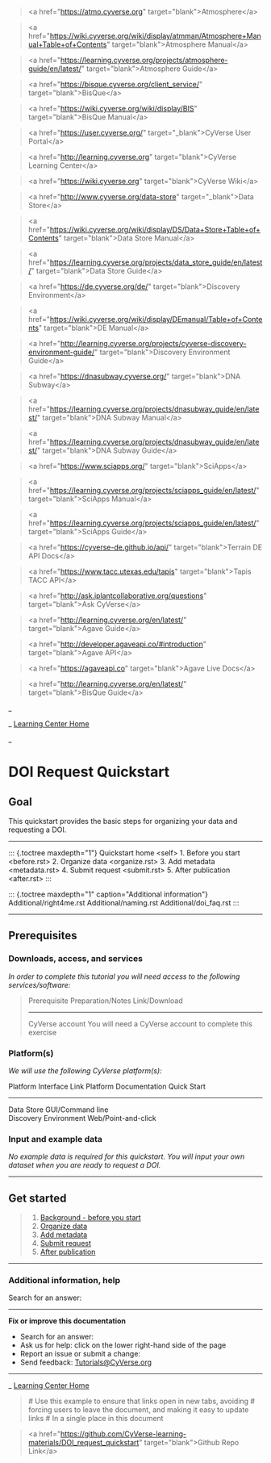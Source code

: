 > \<a href=\"<https://atmo.cyverse.org>\"
> target=\"blank\"\>Atmosphere\</a\>

> \<a
> href=\"<https://wiki.cyverse.org/wiki/display/atmman/Atmosphere+Manual+Table+of+Contents>\"
> target=\"blank\"\>Atmosphere Manual\</a\>

> \<a
> href=\"<https://learning.cyverse.org/projects/atmosphere-guide/en/latest/>\"
> target=\"blank\"\>Atmosphere Guide\</a\>

> \<a href=\"<https://bisque.cyverse.org/client_service/>\"
> target=\"blank\"\>BisQue\</a\>

> \<a href=\"<https://wiki.cyverse.org/wiki/display/BIS>\"
> target=\"blank\"\>BisQue Manual\</a\>

> \<a href=\"<https://user.cyverse.org/>\" target=\"\_blank\"\>CyVerse
> User Portal\</a\>

> \<a href=\"<http://learning.cyverse.org>\" target=\"blank\"\>CyVerse
> Learning Center\</a\>

> \<a href=\"<https://wiki.cyverse.org>\" target=\"blank\"\>CyVerse
> Wiki\</a\>

> \<a href=\"<http://www.cyverse.org/data-store>\"
> target=\"\_blank\"\>Data Store\</a\>

> \<a
> href=\"<https://wiki.cyverse.org/wiki/display/DS/Data+Store+Table+of+Contents>\"
> target=\"blank\"\>Data Store Manual\</a\>

> \<a
> href=\"<https://learning.cyverse.org/projects/data_store_guide/en/latest/>\"
> target=\"blank\"\>Data Store Guide\</a\>

> \<a href=\"<https://de.cyverse.org/de/>\" target=\"blank\"\>Discovery
> Environment\</a\>

> \<a
> href=\"<https://wiki.cyverse.org/wiki/display/DEmanual/Table+of+Contents>\"
> target=\"blank\"\>DE Manual\</a\>

> \<a
> href=\"<http://learning.cyverse.org/projects/cyverse-discovery-environment-guide/>\"
> target=\"blank\"\>Discovery Environment Guide\</a\>

> \<a href=\"<https://dnasubway.cyverse.org/>\" target=\"blank\"\>DNA
> Subway\</a\>

> \<a
> href=\"<https://learning.cyverse.org/projects/dnasubway_guide/en/latest/>\"
> target=\"blank\"\>DNA Subway Manual\</a\>

> \<a
> href=\"<https://learning.cyverse.org/projects/dnasubway_guide/en/latest/>\"
> target=\"blank\"\>DNA Subway Guide\</a\>

> \<a href=\"<https://www.sciapps.org/>\"
> target=\"blank\"\>SciApps\</a\>

> \<a
> href=\"<https://learning.cyverse.org/projects/sciapps_guide/en/latest/>\"
> target=\"blank\"\>SciApps Manual\</a\>

> \<a
> href=\"<https://learning.cyverse.org/projects/sciapps_guide/en/latest/>\"
> target=\"blank\"\>SciApps Guide\</a\>

> \<a href=\"<https://cyverse-de.github.io/api/>\"
> target=\"blank\"\>Terrain DE API Docs\</a\>

> \<a href=\"<https://www.tacc.utexas.edu/tapis>\"
> target=\"blank\"\>Tapis TACC API\</a\>

> \<a href=\"<http://ask.iplantcollaborative.org/questions>\"
> target=\"blank\"\>Ask CyVerse\</a\>

> \<a href=\"<http://learning.cyverse.org/en/latest/>\"
> target=\"blank\"\>Agave Guide\</a\>

> \<a href=\"<http://developer.agaveapi.co/#introduction>\"
> target=\"blank\"\>Agave API\</a\>

> \<a href=\"<https://agaveapi.co>\" target=\"blank\"\>Agave Live
> Docs\</a\>

> \<a href=\"<http://learning.cyverse.org/en/latest/>\"
> target=\"blank\"\>BisQue Guide\</a\>

\_

\_ [Learning Center Home](http://learning.cyverse.org/)

\_

# DOI Request Quickstart

## Goal

This quickstart provides the basic steps for organizing your data and
requesting a DOI.

------------------------------------------------------------------------

::: {.toctree maxdepth="1"}
Quickstart home \<self\> 1. Before you start \<before.rst\> 2. Organize
data \<organize.rst\> 3. Add metadata \<metadata.rst\> 4. Submit request
\<submit.rst\> 5. After publication \<after.rst\>
:::

::: {.toctree maxdepth="1" caption="Additional information"}
Additional/right4me.rst Additional/naming.rst Additional/doi_faq.rst
:::

------------------------------------------------------------------------

## Prerequisites

### Downloads, access, and services

*In order to complete this tutorial you will need access to the
following services/software:*

>   Prerequisite      Preparation/Notes                                           Link/Download
>   ----------------- ----------------------------------------------------------- ---------------
>   CyVerse account   You will need a CyVerse account to complete this exercise   

### Platform(s)

*We will use the following CyVerse platform(s):*

  Platform                Interface             Link   Platform Documentation   Quick Start
  ----------------------- --------------------- ------ ------------------------ -------------
  Data Store              GUI/Command line                                      
  Discovery Environment   Web/Point-and-click                                   

### Input and example data

*No example data is required for this quickstart. You will input your
own dataset when you are ready to request a DOI.*

------------------------------------------------------------------------

## Get started

> 1.  [Background - before you start](before.html)
> 2.  [Organize data](organize.html)
> 3.  [Add metadata](metadata.html)
> 4.  [Submit request](submit.html)
> 5.  [After publication](after.html)

------------------------------------------------------------------------

### Additional information, help

Search for an answer:

------------------------------------------------------------------------

**Fix or improve this documentation**

-   Search for an answer:
-   Ask us for help: click on the lower right-hand side of the page
-   Report an issue or submit a change:
-   Send feedback: [Tutorials@CyVerse.org](Tutorials@CyVerse.org)

------------------------------------------------------------------------

\_ [Learning Center Home](http://learning.cyverse.org/)

> \# Use this example to ensure that links open in new tabs, avoiding \#
> forcing users to leave the document, and making it easy to update
> links \# In a single place in this document

> \<a
> href=\"<https://github.com/CyVerse-learning-materials/DOI_request_quickstart>\"
> target=\"blank\"\>Github Repo Link\</a\>
